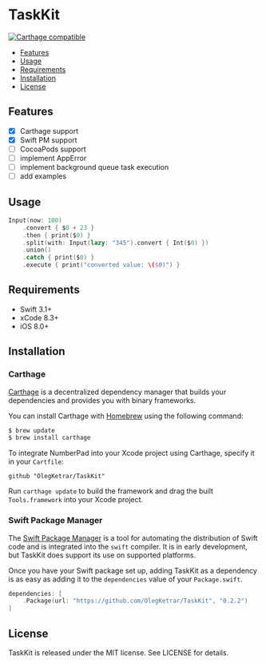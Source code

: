 # TaskKit

[![Carthage compatible](https://img.shields.io/badge/Carthage-compatible-4BC51D.svg?style=flat)](https://github.com/Carthage/Carthage)

- [Features](#features)
- [Usage](#usage)
- [Requirements](#requirements)
- [Installation](#installation)
- [License](#license)

## Features

- [x] Carthage support
- [x] Swift PM support
- [ ] CocoaPods support
- [ ] implement AppError 
- [ ] implement background queue task execution
- [ ] add examples

## Usage

```swift
Input(now: 100)
    .convert { $0 + 23 }
    .then { print($0) }
    .split(with: Input(lazy: "345").convert { Int($0) })
    .union()
    .catch { print($0) }
    .execute { print("converted value: \($0)") }
```

## Requirements

- Swift 3.1+
- xCode 8.3+
- iOS 8.0+

## Installation

### Carthage

[Carthage](https://github.com/Carthage/Carthage) is a decentralized dependency manager that builds your dependencies and provides you with binary frameworks.

You can install Carthage with [Homebrew](http://brew.sh/) using the following command:

```bash
$ brew update
$ brew install carthage
```
To integrate NumberPad into your Xcode project using Carthage, specify it in your `Cartfile`:

```ogdl
github "OlegKetrar/TaskKit"
```
Run `carthage update` to build the framework and drag the built `Tools.framework` into your Xcode project.

### Swift Package Manager

The [Swift Package Manager](https://swift.org/package-manager/) is a tool for automating the distribution of Swift code and is integrated into the `swift` compiler. It is in early development, but TaskKit does support its use on supported platforms. 

Once you have your Swift package set up, adding TaskKit as a dependency is as easy as adding it to the `dependencies` value of your `Package.swift`.

```swift
dependencies: [
    .Package(url: "https://github.com/OlegKetrar/TaskKit", "0.2.2")
]
```

## License

TaskKit is released under the MIT license. See LICENSE for details.

